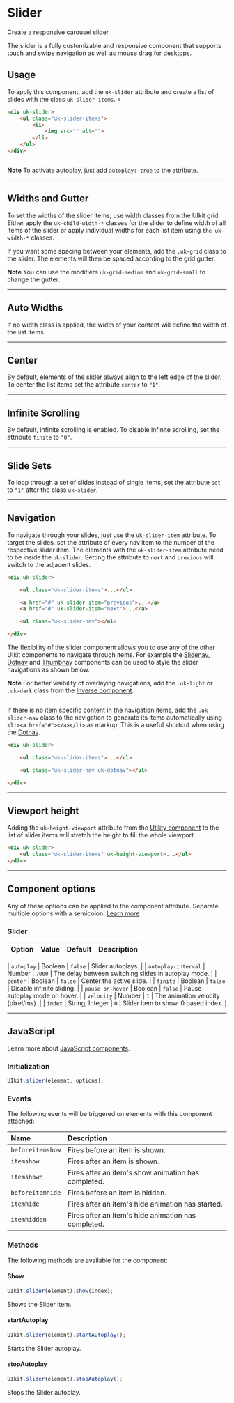 # Slider

<p class="uk-text-lead">Create a responsive carousel slider</p>

The slider is a fully customizable and responsive component that supports touch and swipe navigation as well as mouse drag for desktops. 

## Usage

To apply this component, add the `uk-slider` attribute and create a list of slides with the class `uk-slider-items`. 
<
```html
<div uk-slider>
    <ul class="uk-slider-items">
        <li>
            <img src="" alt="">
        </li>
    </ul>
</div>
```

```example

```

**Note** To activate autoplay, just add `autoplay: true` to the attribute.

***

## Widths and Gutter

To set the widths of the slider items, use width classes from the UIkit grid. Either apply the `uk-child-width-*` classes for the slider to define width of all items of the slider or apply individual widths for each list item using `the uk-width-*` classes. 

If you want some spacing between your elements, add the `.uk-grid` class to the slider. The elements will then be spaced according to the grid gutter.

**Note** You can use the modifiers `uk-grid-medium` and `uk-grid-small` to change the gutter.

***

## Auto Widths

If no width class is applied, the width of your content will define the width of the list items.

***

## Center

By default, elements of the slider always align to the left edge of the slider. To center the list items set the attribute `center` to `"1"`.

***

## Infinite Scrolling

By default, infinite scrolling is enabled. To disable infinite scrolling, set the attribute `finite` to `"0"`.

***

## Slide Sets

To loop through a set of slides instead of single items, set the attribute `set` to `"1"` after the class `uk-slider`. 

***

## Navigation

To navigate through your slides, just use the `uk-slider-item` attribute. To target the slides, set the attribute of every nav item to the number of the respective slider item. The elements with the `uk-slider-item` attribute need to be inside the `uk-slider`. Setting the attribute to `next` and `previous` will switch to the adjacent slides.

```html
<div uk-slider>

    <ul class="uk-slider-items">...</ul>

    <a href="#" uk-slider-item="previous">...</a>
    <a href="#" uk-slider-item="next">...</a>

    <ul class="uk-slider-nav"></ul>

</div>
```

The flexibility of the slider component allows you to use any of the other UIkit components to navigate through items. For example the [Slidenav](slidenav.md), [Dotnav](dotnav.md) and [Thumbnav](thumbnav.md) components can be used to style the slider navigations as shown below.

**Note** For better visibility of overlaying navigations, add the `.uk-light` or `.uk-dark` class from the [Inverse component](inverse.md).

```example

```


If there is no item specific content in the navigation items, add the `.uk-slider-nav` class to the navigation to generate its items automatically using `<li><a href="#"></a></li>` as markup. This is a useful shortcut when using the [Dotnav](dotnav.md).

```html
<div uk-slider>

    <ul class="uk-slider-items">...</ul>

    <ul class="uk-slider-nav uk-dotnav"></ul>

</div>
```

***

## Viewport height

Adding the `uk-height-viewport` attribute from the [Utility component](utility.md) to the list of slider items will stretch the height to fill the whole viewport. 

```html
<div uk-slider>
    <ul class="uk-slider-items" uk-height-viewport>...</ul>
</div>
```

***

## Component options

Any of these options can be applied to the component attribute. Separate multiple options with a semicolon. [Learn more](javascript.md#component-configuration)

### Slider

| Option              | Value           | Default | Description                                                           |
|:--------------------|:----------------|:--------|:----------------------------------------------------------------------|

| `autoplay`          | Boolean         | `false` | Slider autoplays.                                                  |
| `autoplay-interval` | Number          | `7000`  | The delay between switching slides in autoplay mode.                  |
| `center`            | Boolean         | `false` | Center the active slide.                                              |
| `finite`            | Boolean         | `false` | Disable infinite sliding.                                             |
| `pause-on-hover`    | Boolean         | `false` | Pause autoplay mode on hover.                                         |
| `velocity`          | Number          | `1`     | The animation velocity (pixel/ms).                                    |
| `index`             | String, Integer | `0`     | Slider item to show. 0 based index.                                |

***

## JavaScript

Learn more about [JavaScript components](javascript.md#programmatic-use).

### Initialization

```js
UIkit.slider(element, options);
```

### Events

The following events will be triggered on elements with this component attached:

| Name             | Description                                               |
|:-----------------|:----------------------------------------------------------|
| `beforeitemshow` | Fires before an item is shown.                            |
| `itemshow`       | Fires after an item is shown.                             |
| `itemshown`      | Fires after an item's show animation has completed.       |
| `beforeitemhide` | Fires before an item is hidden.                           |
| `itemhide`       | Fires after an item's hide animation has started.         |
| `itemhidden`     | Fires after an item's hide animation has completed.       |

### Methods

The following methods are available for the component:

#### Show

```js
UIkit.slider(element).show(index);
```

Shows the Slider item.

#### startAutoplay

```js
UIkit.slider(element).startAutoplay();
```

Starts the Slider autoplay.

#### stopAutoplay

```js
UIkit.slider(element).stopAutoplay();
```

Stops the Slider autoplay.
